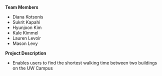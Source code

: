 **Team Members**
- Diana Kotsonis
- Sukrit Kapahi
- Hyunjoon Kim
- Kale Kimmel
- Lauren Levoir
- Mason Levy

**Project Description**
- Enables users to find the shortest walking time between two buildings on the UW Campus
